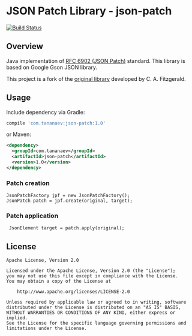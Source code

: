 # JSON Patch Library - json-patch

[![Build Status](https://travis-ci.org/tananaev/json-patch.svg?branch=master)](https://travis-ci.org/tananaev/json-patch)

## Overview

Java implementation of [RFC 6902 (JSON Patch)](http://tools.ietf.org/html/rfc6902) standard. This library is based on Google Gson JSON library.

This project is a fork of the [original library](https://github.com/riotopsys/json-patch) developed by C. A. Fitzgerald.

## Usage

Include dependency via Gradle:
```groovy
compile 'com.tananaev:json-patch:1.0'
```
or Maven:
```xml
<dependency>
  <groupId>com.tananaev</groupId>
  <artifactId>json-patch</artifactId>
  <version>1.0</version>
</dependency>
```

### Patch creation
```
JsonPatchFactory jpf = new JsonPatchFactory();
JsonPatch patch = jpf.create(original, target);
```

### Patch application
```
 JsonElement target = patch.apply(original);
```

## License

    Apache License, Version 2.0

    Licensed under the Apache License, Version 2.0 (the "License");
    you may not use this file except in compliance with the License.
    You may obtain a copy of the License at

        http://www.apache.org/licenses/LICENSE-2.0

    Unless required by applicable law or agreed to in writing, software
    distributed under the License is distributed on an "AS IS" BASIS,
    WITHOUT WARRANTIES OR CONDITIONS OF ANY KIND, either express or implied.
    See the License for the specific language governing permissions and
    limitations under the License.
